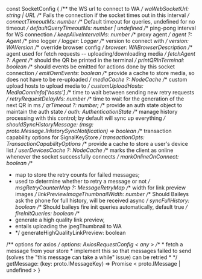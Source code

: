 const SocketConfig {
    /** the WS url to connect to WA */
    waWebSocketUrl: string | URL
/** Fails the connection if the socket times out in this interval */
connectTimeoutMs: number
/** Default timeout for queries, undefined for no timeout */
defaultQueryTimeoutMs: number | undefined
/** ping-pong interval for WS connection */
keepAliveIntervalMs: number
/** proxy agent */
agent ?: Agent
/** pino logger */
logger: Logger
/** version to connect with */
version: WAVersion
/** override browser config */
browser: WABrowserDescription
/** agent used for fetch requests -- uploading/downloading media */
fetchAgent ?: Agent
/** should the QR be printed in the terminal */
printQRInTerminal: boolean
/** should events be emitted for actions done by this socket connection */
emitOwnEvents: boolean
/** provide a cache to store media, so does not have to be re-uploaded */
mediaCache ?: NodeCache
/** custom upload hosts to upload media to */
customUploadHosts: MediaConnInfo['hosts']
/** time to wait between sending new retry requests */
retryRequestDelayMs: number
/** time to wait for the generation of the next QR in ms */
qrTimeout ?: number;
/** provide an auth state object to maintain the auth state */
auth: AuthenticationState
/** manage history processing with this control; by default will sync up everything */
shouldSyncHistoryMessage: (msg: proto.Message.IHistorySyncNotification) => boolean
/** transaction capability options for SignalKeyStore */
transactionOpts: TransactionCapabilityOptions
/** provide a cache to store a user's device list */
userDevicesCache ?: NodeCache
/** marks the client as online whenever the socket successfully connects */
markOnlineOnConnect: boolean
/**
 * map to store the retry counts for failed messages;
 * used to determine whether to retry a message or not */
msgRetryCounterMap ?: MessageRetryMap
/** width for link preview images */
linkPreviewImageThumbnailWidth: number
/** Should Baileys ask the phone for full history, will be received async */
syncFullHistory: boolean
/** Should baileys fire init queries automatically, default true */
fireInitQueries: boolean
/**
 * generate a high quality link preview,
 * entails uploading the jpegThumbnail to WA
 * */
generateHighQualityLinkPreview: boolean

/** options for axios */
options: AxiosRequestConfig < any >
    /**
     * fetch a message from your store
     * implement this so that messages failed to send (solves the "this message can take a while" issue) can be retried
     * */
    getMessage: (key: proto.IMessageKey) => Promise < proto.IMessage | undefined >
}